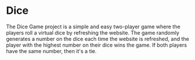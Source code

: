# Dice
The Dice Game project is a simple and easy two-player game where the players roll a virtual dice by refreshing the website. The game randomly generates a number on the dice each time the website is refreshed, and the player with the highest number on their dice wins the game. If both players have the same number, then it's a tie.
